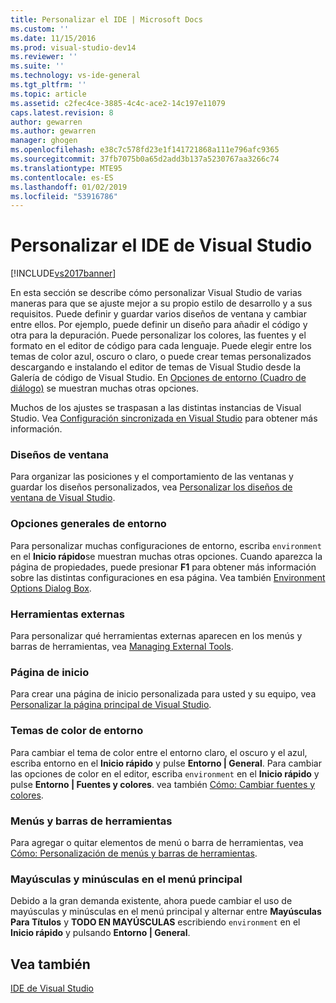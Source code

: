 ```yaml
---
title: Personalizar el IDE | Microsoft Docs
ms.custom: ''
ms.date: 11/15/2016
ms.prod: visual-studio-dev14
ms.reviewer: ''
ms.suite: ''
ms.technology: vs-ide-general
ms.tgt_pltfrm: ''
ms.topic: article
ms.assetid: c2fec4ce-3885-4c4c-ace2-14c197e11079
caps.latest.revision: 8
author: gewarren
ms.author: gewarren
manager: ghogen
ms.openlocfilehash: e38c7c578fd23e1f141721868a111e796afc9365
ms.sourcegitcommit: 37fb7075b0a65d2add3b137a5230767aa3266c74
ms.translationtype: MTE95
ms.contentlocale: es-ES
ms.lasthandoff: 01/02/2019
ms.locfileid: "53916786"
---
```

# <a name="personalizing-the-visual-studio-ide"></a>Personalizar el IDE de Visual Studio
[!INCLUDE[vs2017banner](../includes/vs2017banner.md)]

En esta sección se describe cómo personalizar Visual Studio de varias maneras para que se ajuste mejor a su propio estilo de desarrollo y a sus requisitos. Puede definir y guardar varios diseños de ventana y cambiar entre ellos. Por ejemplo, puede definir un diseño para añadir el código y otra para la depuración. Puede personalizar los colores, las fuentes y el formato en el editor de código para cada lenguaje. Puede elegir entre los temas de color azul, oscuro o claro, o puede crear temas personalizados descargando e instalando el editor de temas de Visual Studio desde la Galería de código de Visual Studio. En [Opciones de entorno (Cuadro de diálogo)](../ide/reference/environment-options-dialog-box.md) se muestran muchas otras opciones.

 Muchos de los ajustes se traspasan a las distintas instancias de Visual Studio. Vea [Configuración sincronizada en Visual Studio](../ide/synchronized-settings-in-visual-studio.md) para obtener más información.

### <a name="window-layouts"></a>Diseños de ventana
 Para organizar las posiciones y el comportamiento de las ventanas y guardar los diseños personalizados, vea [Personalizar los diseños de ventana de Visual Studio](../ide/customizing-window-layouts-in-visual-studio.md).

### <a name="general-environment-options"></a>Opciones generales de entorno
 Para personalizar muchas configuraciones de entorno, escriba `environment` en el **Inicio rápido**se muestran muchas otras opciones. Cuando aparezca la página de propiedades, puede presionar  **F1** para obtener más información sobre las distintas configuraciones en esa página. Vea también [Environment Options Dialog Box](../ide/reference/environment-options-dialog-box.md).

### <a name="external-tools"></a>Herramientas externas
 Para personalizar qué herramientas externas aparecen en los menús y barras de herramientas, vea [Managing External Tools](../ide/managing-external-tools.md).

### <a name="start-page"></a>Página de inicio
 Para crear una página de inicio personalizada para usted y su equipo, vea [Personalizar la página principal de Visual Studio](../ide/customizing-the-start-page-for-visual-studio.md).

### <a name="environment-color-themes"></a>Temas de color de entorno
 Para cambiar el tema de color entre el entorno claro, el oscuro y el azul, escriba entorno en el **Inicio rápido** y pulse **Entorno &#124; General**. Para cambiar las opciones de color en el editor, escriba `environment` en el **Inicio rápido** y pulse **Entorno &#124; Fuentes y colores**. vea también [Cómo: Cambiar fuentes y colores](../ide/how-to-change-fonts-and-colors-in-visual-studio.md).

### <a name="menus-and-toolbars"></a>Menús y barras de herramientas
 Para agregar o quitar elementos de menú o barra de herramientas, vea [Cómo: Personalización de menús y barras de herramientas](../ide/how-to-customize-menus-and-toolbars-in-visual-studio.md).

### <a name="main-menu-casing"></a>Mayúsculas y minúsculas en el menú principal
 Debido a la gran demanda existente, ahora puede cambiar el uso de mayúsculas y minúsculas en el menú principal y alternar entre **Mayúsculas Para Títulos** y **TODO EN MAYÚSCULAS** escribiendo `environment` en el **Inicio rápido** y pulsando **Entorno &#124; General**.

## <a name="see-also"></a>Vea también
 [IDE de Visual Studio](../ide/visual-studio-ide.md)
